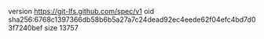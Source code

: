 version https://git-lfs.github.com/spec/v1
oid sha256:6768c1397366db58b6b5a27a7c24dead92ec4eede62f04efc4bd7d03f7240bef
size 13757
